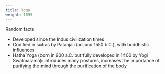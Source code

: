 ```yaml
---
title: Yoga
weight: 1095
---
```


Random facts

* Developed since the Indus civilization times
* Codified in  sutras by Patanjali (around 1550 b.C.), with buddhistic influences
* Hatha Yoga (born in 900 a.C. but fully developed in 1400 by Yogi Swatmarama): introduces many postures, increases the importance of purifying the mind through the purification of the body
